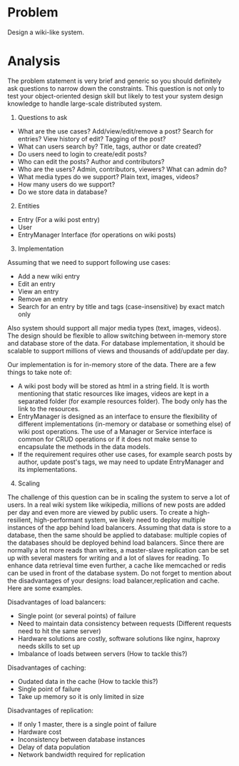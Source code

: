 # Problem

Design a wiki-like system.

# Analysis

The problem statement is very brief and generic so you should definitely ask questions to narrow down the constraints. This question is not only to test your object-oriented design skill but likely to test your system design knowledge to handle large-scale distributed system. 

1. Questions to ask

- What are the use cases? Add/view/edit/remove a post? Search for entries? View history of edit? Tagging of the post?
- What can users search by? Title, tags, author or date created?
- Do users need to login to create/edit posts?
- Who can edit the posts? Author and contributors?
- Who are the users? Admin, contributors, viewers? What can admin do?
- What media types do we support? Plain text, images, videos?
- How many users do we support?
- Do we store data in database?

2. Entities

- Entry (For a wiki post entry)
- User
- EntryManager Interface (for operations on wiki posts)


3. Implementation

Assuming that we need to support following use cases:
- Add a new wiki entry
- Edit an entry 
- View an entry
- Remove an entry
- Search for an entry by title and tags (case-insensitive) by exact match only

Also system should support all major media types (text, images, videos). The design should be flexible to allow switching between in-memory store and database store of the data. For database implementation, it should be scalable to support millions of views and thousands of add/update per day.

Our implementation is for in-memory store of the data. There are a few things to take note of:

- A wiki post body will be stored as html in a string field. It is worth mentioning that static resources like images, videos are kept in a separated folder (for example resources folder). The body only has the link to the resources.
- EntryManager is designed as an interface to ensure the flexibility of different implementations (in-memory or database or something else) of wiki post operations. The use of a Manager or Service interface is common for CRUD operations or if it does not make sense to encapsulate the methods in the data models.
- If the requirement requires other use cases, for example search posts by author, update post's tags, we may need to update EntryManager and its implementations.

4. Scaling

The challenge of this question can be in scaling the system to serve a lot of users.
In a real wiki system like wikipedia, millions of new posts are added per day and even more are viewed by public users. To create a high-resilient, high-performant system, we likely need to deploy multiple instances of the app behind load balancers. Assuming that data is store to a database, then the same should be applied to database: multiple copies of the databases should be deployed behind load balancers. Since there are normally a lot more reads than writes, a master-slave replication can be set up with several masters for writing and a lot of slaves for reading. To enhance data retrieval time even further, a cache like memcached or redis can be used in front of the database system. Do not forget to mention about the disadvantages of your designs: load balancer,replication and cache. Here are some examples.

Disadvantages of load balancers:
- Single point (or several points) of failure
- Need to maintain data consistency between requests (Different requests need to hit the same server)
- Hardware solutions are costly, software solutions like nginx, haproxy needs skills to set up
- Imbalance of loads between servers (How to tackle this?)

Disadvantages of caching:
- Oudated data in the cache (How to tackle this?)
- Single point of failure
- Take up memory so it is only limited in size

Disadvantages of replication:
- If only 1 master, there is a single point of failure
- Hardware cost
- Inconsistency between database instances
- Delay of data population
- Network bandwidth required for replication






